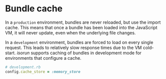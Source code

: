 # Bundle cache

In a `production` environment, bundles are never reloaded, but use the import
cache. This means that once a bundle has been loaded into the JavaScript VM,
it will never update, even when the underlying file changes.

In a `development` environment, bundles are forced to load on every single
request. This leads to relatively slow response times due to the VM cold-start.
*isorun* supports caching of bundles in development mode for environments that
configure a cache.

```ruby
# development.rb
config.cache_store = :memory_store
```
